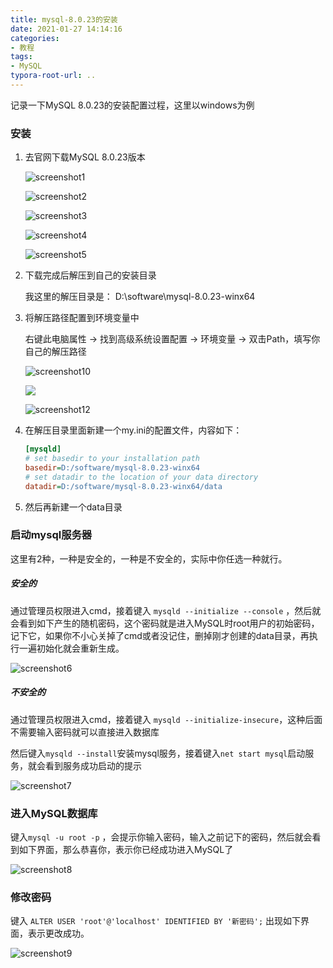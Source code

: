 ```yaml
---
title: mysql-8.0.23的安装
date: 2021-01-27 14:14:16
categories:
- 教程
tags:
- MySQL
typora-root-url: ..
---
```


记录一下MySQL 8.0.23的安装配置过程，这里以windows为例



### 安装

1. 去官网下载MySQL 8.0.23版本

   ![screenshot1](/images/blog/MySQL/screenshot1.jpg)

   

   ![screenshot2](/images/blog/MySQL/screenshot2.jpg)

   

   ![screenshot3](/images/blog/MySQL/screenshot3.jpg)

   

   ![screenshot4](/images/blog/MySQL/screenshot4.jpg)

   

   ![screenshot5](/images/blog/MySQL/screenshot5.jpg)

   

2. 下载完成后解压到自己的安装目录

   我这里的解压目录是： D:\software\mysql-8.0.23-winx64

3. 将解压路径配置到环境变量中

   右键此电脑属性  -> 找到高级系统设置配置 -> 环境变量 -> 双击Path，填写你自己的解压路径

   ![screenshot10](/images/blog/MySQL/screenshot10.jpg)

   ![](/images/blog/MySQL/screenshot11.jpg)

   ![screenshot12](/images/blog/MySQL/screenshot12.jpg)

4. 在解压目录里面新建一个my.ini的配置文件，内容如下：

   ```ini
   [mysqld]
   # set basedir to your installation path
   basedir=D:/software/mysql-8.0.23-winx64
   # set datadir to the location of your data directory
   datadir=D:/software/mysql-8.0.23-winx64/data
   ```

5. 然后再新建一个data目录



### 启动mysql服务器

这里有2种，一种是安全的，一种是不安全的，实际中你任选一种就行。

##### 安全的

通过管理员权限进入cmd，接着键入 `mysqld --initialize --console` ，然后就会看到如下产生的随机密码，这个密码就是进入MySQL时root用户的初始密码，记下它，如果你不小心关掉了cmd或者没记住，删掉刚才创建的data目录，再执行一遍初始化就会重新生成。

![screenshot6](/images/blog/MySQL/screenshot6.jpg)

##### 不安全的

通过管理员权限进入cmd，接着键入 `mysqld --initialize-insecure`，这种后面不需要输入密码就可以直接进入数据库



然后键入`mysqld --install`安装mysql服务，接着键入`net start mysql`启动服务，就会看到服务成功启动的提示

![screenshot7](/images/blog/MySQL/screenshot7.jpg)



### 进入MySQL数据库

 键入`mysql -u root -p` ，会提示你输入密码，输入之前记下的密码，然后就会看到如下界面，那么恭喜你，表示你已经成功进入MySQL了

![screenshot8](/images/blog/MySQL/screenshot8.jpg)



### 修改密码

 键入 `ALTER USER 'root'@'localhost' IDENTIFIED BY '新密码';` 出现如下界面，表示更改成功。	

![screenshot9](/images/blog/MySQL/screenshot9.jpg)

